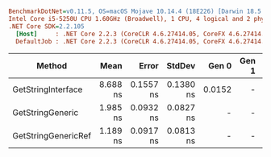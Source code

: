 ``` ini

BenchmarkDotNet=v0.11.5, OS=macOS Mojave 10.14.4 (18E226) [Darwin 18.5.0]
Intel Core i5-5250U CPU 1.60GHz (Broadwell), 1 CPU, 4 logical and 2 physical cores
.NET Core SDK=2.2.105
  [Host]     : .NET Core 2.2.3 (CoreCLR 4.6.27414.05, CoreFX 4.6.27414.05), 64bit RyuJIT
  DefaultJob : .NET Core 2.2.3 (CoreCLR 4.6.27414.05, CoreFX 4.6.27414.05), 64bit RyuJIT


```
|              Method |     Mean |     Error |    StdDev |  Gen 0 | Gen 1 | Gen 2 | Allocated |
|-------------------- |---------:|----------:|----------:|-------:|------:|------:|----------:|
|  GetStringInterface | 8.688 ns | 0.1557 ns | 0.1380 ns | 0.0152 |     - |     - |      24 B |
|    GetStringGeneric | 1.985 ns | 0.0932 ns | 0.0827 ns |      - |     - |     - |         - |
| GetStringGenericRef | 1.189 ns | 0.0917 ns | 0.0813 ns |      - |     - |     - |         - |
